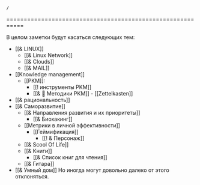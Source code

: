 ``` ActivityHistory
/
```
===========================================================


В целом заметки будут касаться следующих тем:
- [[& LINUX]]
	- [[& Linux Network]]
	- [[& Clouds]]
	- [[& MAIL]]
- [[Knowledge management]]
	- [[PKM]]:
		- [[! инструменты PKM]]
		- [[& 🌱️ Методики PKM]]
			- [[Zettelkasten]]
- [[& рациональность]]
- [[& Саморазвитие]]
	- [[& Направления развития и их приоритеты]]
		- [[& Биохакинг]]
	- [[Метрики в личной эффективности]]
		- [[Геймификация]]
			- [[! & Персонаж]]
	- [[& Scool Of Life]]
	- [[& Книги]]
		- [[&  Список книг для чтения]]
	- [[& Гитара]]
- [[& Умный дом]]
Но иногда могут довольно далеко от этого отклоняться.